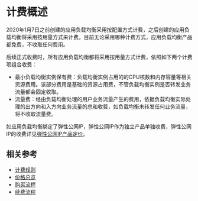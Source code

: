 # 计费概述

2020年1月7日之前创建的应用负载均衡采用按配置方式计费，之后创建的应用负载均衡将采用按用量方式来计费。目前无论采用哪种计费方式，应用负载均衡产品都免费，不收取任何费用。

后续正式收费时，所有应用负载均衡都将采用按用量方式计费，依照如下两个计费项组合收费：

- 最小负载均衡实例保有费：负载均衡实例占用的的CPU核数和内存容量等相关资源费用。该部分费用是基础的资源占用费，不管负载均衡实例是否转发业务流量都会固定收取。
- 流量费：经由负载均衡处理的用户业务流量产生的费用，依据负载均衡实际处理的出方向和入方向业务流量的总和收费，如负载均衡未转发任何业务流量，将不收取流量费。

如应用负载均衡绑定了弹性公网IP，弹性公网IP作为独立产品单独收费，弹性公网IP的收费详见[弹性公网IP产品定价](https://docs.jdcloud.com/elastic-ip/billing-overview)。

## 相关参考

- [计费规则](Billing-Rules.md)
- [价格总览](Price-Overview.md)
- [购买流程](Purchase-Process.md)
- [续费流程](Renew-Process.md)
